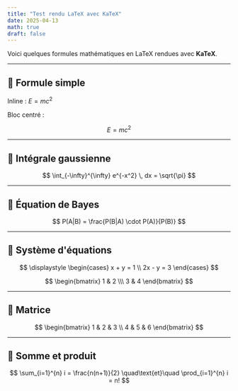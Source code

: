 ```yaml
---
title: "Test rendu LaTeX avec KaTeX"
date: 2025-04-13
math: true
draft: false
---
```


Voici quelques formules mathématiques en LaTeX rendues avec **KaTeX**.

---

## 🔸 Formule simple

Inline : $E = mc^2$

Bloc centré :

$$
E = mc^2
$$

---

## 🔸 Intégrale gaussienne

$$
\int_{-\infty}^{\infty} e^{-x^2} \, dx = \sqrt{\pi}
$$

---

## 🔸 Équation de Bayes

$$
P(A|B) = \frac{P(B|A) \cdot P(A)}{P(B)}
$$

---

## 🔸 Système d'équations

$$
\displaystyle
\begin{cases}
x + y = 1 \\
2x - y = 3
\end{cases}
$$

<div>

$$
\begin{bmatrix}
1 & 2 \\\
3 & 4
\end{bmatrix}
$$

</div>

---

## 🔸 Matrice

$$
\begin{bmatrix}
1 & 2 & 3 \\
4 & 5 & 6
\end{bmatrix}
$$

---

## 🔸 Somme et produit

$$
\sum_{i=1}^{n} i = \frac{n(n+1)}{2}
\quad\text{et}\quad
\prod_{i=1}^{n} i = n!
$$
